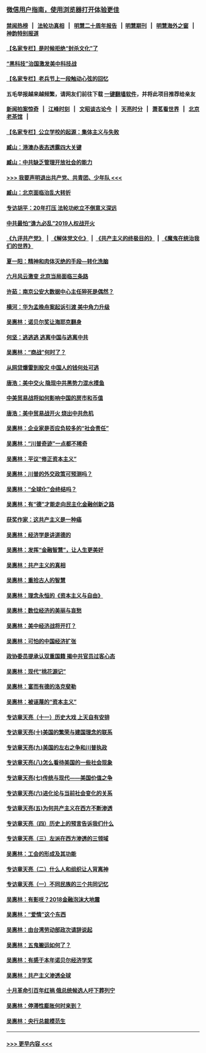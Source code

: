 ### [微信用户指南，使用浏览器打开体验更佳](https://github.com/gfw-breaker/banned-news1/blob/master/indexes/wechat-guide.md?t=0)
#### [禁闻热榜](热点新闻.md?t=0)  &nbsp;&nbsp;|&nbsp;&nbsp; [法轮功真相](https://github.com/gfw-breaker/truth/blob/master/README.md?t=0) &nbsp;&nbsp;|&nbsp;&nbsp; [明慧二十周年报告](https://github.com/gfw-breaker/mh-reports/blob/master/README.md?t=0) &nbsp;&nbsp;|&nbsp;&nbsp;[明慧期刊](https://github.com/gfw-breaker/mh-qikan) &nbsp;&nbsp;|&nbsp;&nbsp; [明慧海外之窗](https://github.com/gfw-breaker/mh-news/blob/master/README.md?t=0) &nbsp;&nbsp;|&nbsp;&nbsp; [神韵特别报道](https://github.com/gfw-breaker/mh-news/blob/master/shenyun.md?t=0)
#### [【名家专栏】是时候拒绝“封杀文化”了](../pages/nsc423/n11814093.md?t=02161211) 
#### [“黑科技”治国激发美中科技战](../pages/nsc423/n11638056.md?t=02161211) 
#### [【名家专栏】老兵节上一段触动心弦的回忆](../pages/nsc423/n11646016.md?t=02161211) 
#### 五毛举报越来越频繁，请网友们前往下载 [一键翻墙软件](https://github.com/gfw-breaker/ssr-accounts)，并将此项目推荐给亲友
#### [新闻拍案惊奇](https://github.com/gfw-breaker/banned-news1/blob/master/pages/link4.md) &nbsp;&nbsp;|&nbsp;&nbsp; [江峰时刻](https://github.com/gfw-breaker/banned-news1/blob/master/pages/link4.md) &nbsp;&nbsp;|&nbsp;&nbsp; [文昭谈古论今](https://github.com/gfw-breaker/banned-news1/blob/master/pages/link4.md) &nbsp;&nbsp;|&nbsp;&nbsp; [天亮时分](https://github.com/gfw-breaker/banned-news1/blob/master/pages/link4.md) &nbsp;&nbsp;|&nbsp;&nbsp; [萧茗看世界](https://github.com/gfw-breaker/banned-news1/blob/master/pages/link4.md) &nbsp;&nbsp;|&nbsp;&nbsp; [北京老茶馆](https://github.com/gfw-breaker/banned-news1/blob/master/pages/link4.md) &nbsp;&nbsp;|&nbsp;&nbsp; 
#### [【名家专栏】公立学校的起源：集体主义与失败](../pages/nsc423/n11601833.md?t=02161211) 
#### [臧山：港澳办表态透露四大关键](../pages/nsc423/n11421628.md?t=02161211) 
#### [臧山：中共缺乏管理开放社会的能力](../pages/nsc423/n11407457.md?t=02161211) 
#### [>>> 我要声明退出共产党、共青团、少年队 <<<](https://github.com/begood0513/goodnews/blob/master/quit/letter.md) 
#### [臧山：北京面临治乱大转折](../pages/nsc423/n11406895.md?t=02161211) 
#### [专访胡平：20年打压 法轮功屹立不倒意义深远](../pages/nsc423/n11398800.md?t=02161211) 
#### [中共最怕“逢九必乱”2019人权战开火](../pages/nsc423/n11385248.md?t=02161211) 
#### [《九评共产党》](https://github.com/begood0513/9ping.md/blob/master/README.md) &nbsp;|&nbsp; [《解体党文化》](../../../../jtdwh.md/blob/master/README.md)  &nbsp;|&nbsp; [《共产主义的终极目的》](../../../../gczydzjmd.md/blob/master/README.md) &nbsp;|&nbsp; [《魔鬼在统治我们的世界》](../../../../mgztzwmdsj.md/blob/master/README.md) 
#### [夏一阳：精神和肉体灭绝的手段—转化洗脑](../pages/nsc423/n11368250.md?t=02161211) 
#### [六月风云激变 北京当局面临三条路](../pages/nsc423/n11313668.md?t=02161211) 
#### [许茹：南京公安大数据中心主任猝死是偶然？](../pages/nsc423/n11064744.md?t=02161211) 
#### [横河：华为孟晚舟案起诉引渡 美中角力升级](../pages/nsc423/n11027230.md?t=02161211) 
#### [吴惠林：诺贝尔奖让海耶克翻身](../pages/nsc423/n10890049.md?t=02161211) 
#### [何坚：逃逃逃 逃离中国与逃离中共](../pages/nsc423/n10592891.md?t=02161211) 
#### [吴惠林：“商战”何时了？](../pages/nsc423/n10573558.md?t=02161211) 
#### [从网贷爆雷到股灾 中国人的钱何处可逃](../pages/nsc423/n10572800.md?t=02161211) 
#### [唐浩：美中交火 隐现中共黑势力混水摸鱼](../pages/nsc423/n10544040.md?t=02161211) 
#### [中美贸易战将如何影响中国的房市和币值](../pages/nsc423/n10543697.md?t=02161211) 
#### [唐浩：美中贸易战开火 烧出中共危机](../pages/nsc423/n10540126.md?t=02161211) 
#### [吴惠林：企业家是否应负较多的“社会责任”](../pages/nsc423/n10535022.md?t=02161211) 
#### [吴惠林：“川普奇迹”一点都不稀奇](../pages/nsc423/n10512808.md?t=02161211) 
#### [吴惠林：平议“修正资本主义”](../pages/nsc423/n10495724.md?t=02161211) 
#### [吴惠林：川普的外交政策可预测吗？](../pages/nsc423/n10462387.md?t=02161211) 
#### [吴惠林：“全球化”会终结吗？](../pages/nsc423/n10452838.md?t=02161211) 
#### [吴惠林：有“德”才能走向民主化金融创新之路](../pages/nsc423/n10432292.md?t=02161211) 
#### [获奖作家：这共产主义是一种癌](../pages/nsc423/n10431541.md?t=02161211) 
#### [吴惠林：经济学是讲道德的](../pages/nsc423/n10398014.md?t=02161211) 
#### [吴惠林：发挥“金融智慧”，让人生更美好](../pages/nsc423/n10375019.md?t=02161211) 
#### [吴惠林：共产主义的真相](../pages/nsc423/n10351394.md?t=02161211) 
#### [吴惠林：重拾古人的智慧](../pages/nsc423/n10337691.md?t=02161211) 
#### [吴惠林：理念永恒的《资本主义与自由》](../pages/nsc423/n10316274.md?t=02161211) 
#### [吴惠林：数位经济的美丽与哀愁](../pages/nsc423/n10292946.md?t=02161211) 
#### [吴惠林：美中经济战将开打？](../pages/nsc423/n10258825.md?t=02161211) 
#### [吴惠林：可怕的中国经济扩张](../pages/nsc423/n10219147.md?t=02161211) 
#### [政协委员提承认双重国籍 揭中共官员过客心态](../pages/nsc423/n10208809.md?t=02161211) 
#### [吴惠林：现代“桃花源记”](../pages/nsc423/n10185234.md?t=02161211) 
#### [吴惠林：富而有德的洛克斐勒](../pages/nsc423/n10142264.md?t=02161211) 
#### [吴惠林：被诬蔑的“资本主义”](../pages/nsc423/n10124816.md?t=02161211) 
#### [专访章天亮（十一）历史大戏 上天自有安排](../pages/nsc423/n10094905.md?t=02161211) 
#### [专访章天亮(十)美国的繁荣与建国理念的联系](../pages/nsc423/n10094899.md?t=02161211) 
#### [专访章天亮(九)美国的左右之争和川普执政](../pages/nsc423/n10094889.md?t=02161211) 
#### [专访章天亮(八)怎么看待美国的一些社会现象](../pages/nsc423/n10094857.md?t=02161211) 
#### [专访章天亮(七)传统与现代——美国价值之争](../pages/nsc423/n10093140.md?t=02161211) 
#### [专访章天亮(六)进化论与当前社会变化的关系](../pages/nsc423/n10092036.md?t=02161211) 
#### [专访章天亮(五)为何共产主义在西方不断渗透](../pages/nsc423/n10083620.md?t=02161211) 
#### [专访章天亮（四）历史上的预言告诉我们什么](../pages/nsc423/n10083606.md?t=02161211) 
#### [专访章天亮（三）左派在西方渗透的三领域](../pages/nsc423/n10081115.md?t=02161211) 
#### [吴惠林：工会的形成及其功能](../pages/nsc423/n10080633.md?t=02161211) 
#### [专访章天亮（二）什么人和组织让人背离神](../pages/nsc423/n10076637.md?t=02161211) 
#### [专访章天亮（一）不同民族的三个共同记忆](../pages/nsc423/n10074188.md?t=02161211) 
#### [吴惠林：有影呒？2018金融泡沫大地震](../pages/nsc423/n10040534.md?t=02161211) 
#### [吴惠林：“爱情”这个东西](../pages/nsc423/n10019423.md?t=02161211) 
#### [吴惠林：由台湾劳动部政次请辞说起](../pages/nsc423/n9979679.md?t=02161211) 
#### [吴惠林：五鬼搬运如何了？](../pages/nsc423/n9925338.md?t=02161211) 
#### [吴惠林：有感于本年诺贝尔经济学奖](../pages/nsc423/n9871883.md?t=02161211) 
#### [吴惠林：共产主义渗透全球](../pages/nsc423/n9812748.md?t=02161211) 
#### [十月革命引百年红祸 俄总统候选人吁下葬列宁](../pages/nsc423/n9810182.md?t=02161211) 
#### [吴惠林：停滞性膨胀何时来到？](../pages/nsc423/n9764136.md?t=02161211) 
#### [吴惠林：央行总裁模范生](../pages/nsc423/n9728134.md?t=02161211) 

----
#### [ >>> 更早内容 <<< ](../indexes/nsc423-earlier.md)
